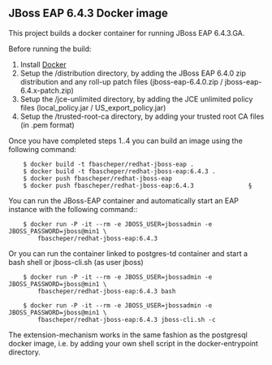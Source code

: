 
## JBoss EAP 6.4.3 Docker image
This project builds a docker container for running JBoss EAP 6.4.3.GA.


Before running the build:

1. Install [Docker](https://www.docker.io/gettingstarted/#1)
2. Setup the /distribution directory, by adding the JBoss EAP 6.4.0 zip distribution and any roll-up patch files (jboss-eap-6.4.0.zip / jboss-eap-6.4.x-patch.zip)
3. Setup the /jce-unlimited directory, by adding the JCE unlimited policy files (local_policy.jar / US_export_policy.jar)
4. Setup the /trusted-root-ca directory, by adding your trusted root CA files (in .pem format)

Once you have completed steps 1..4 you can build an image using the following command:

		$ docker build -t fbascheper/redhat-jboss-eap .
		$ docker build -t fbascheper/redhat-jboss-eap:6.4.3 .
        $ docker push fbascheper/redhat-jboss-eap
        $ docker push fbascheper/redhat-jboss-eap:6.4.3               §


You can run the JBoss-EAP container and automatically start an EAP instance with the following command::

        $ docker run -P -it --rm -e JBOSS_USER=jbossadmin -e JBOSS_PASSWORD=jboss@min1 \
        	fbascheper/redhat-jboss-eap:6.4.3 


Or you can run the container linked to postgres-td container and start a bash shell or jboss-cli.sh (as user jboss)

        $ docker run -P -it --rm -e JBOSS_USER=jbossadmin -e JBOSS_PASSWORD=jboss@min1 \
        	fbascheper/redhat-jboss-eap:6.4.3 bash
        	
        $ docker run -P -it --rm -e JBOSS_USER=jbossadmin -e JBOSS_PASSWORD=jboss@min1 \
        	fbascheper/redhat-jboss-eap:6.4.3 jboss-cli.sh -c



The extension-mechanism works in the same fashion as the postgresql docker image, i.e. by adding your own shell script in the docker-entrypoint directory.
